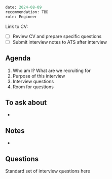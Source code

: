 ```meta
date: 2024-08-09
recommendation: TBD
role: Engineer
```

Link to CV: 

* [ ] Review CV and prepare specific questions
* [ ] Submit interview notes to ATS after interview

## Agenda
1. Who am I? What are we recruiting for
2. Purpose of this interview
3. Interview questions
4. Room for questions

## To ask about
* 

## Notes
* 

## Questions
Standard set of interview questions here